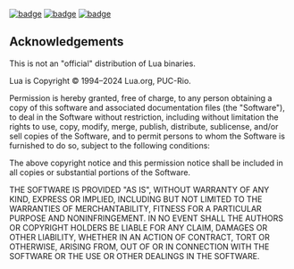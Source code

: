 [![badge](https://img.shields.io/github/actions/workflow/status/kinbei/Lua-Windows-Binaries/build_latest_version.yml?style=flat-square&logo=GitHub)](https://github.com/kinbei/Lua-Windows-Binaries/actions/workflows/build_latest_version.yml)
[![badge](https://img.shields.io/github/v/release/kinbei/Lua-Windows-Binaries?style=flat-square&logo=GitHub)](https://github.com/kinbei/Lua-Windows-Binaries/releases/latest)
[![badge](https://img.shields.io/github/downloads/kinbei/Lua-Windows-Binaries/total?style=flat-square&logo=GitHub)](https://github.com/kinbei/Lua-Windows-Binaries/releases/download/lua-5.3.6/Lua.zip)

## Acknowledgements

This is not an "official" distribution of Lua binaries.

Lua is Copyright © 1994–2024 Lua.org, PUC-Rio.

Permission is hereby granted, free of charge, to any person obtaining a copy of this software and associated documentation files (the "Software"), to deal in the Software without restriction, including without limitation the rights to use, copy, modify, merge, publish, distribute, sublicense, and/or sell copies of the Software, and to permit persons to whom the Software is furnished to do so, subject to the following conditions:

The above copyright notice and this permission notice shall be included in all copies or substantial portions of the Software.

THE SOFTWARE IS PROVIDED "AS IS", WITHOUT WARRANTY OF ANY KIND, EXPRESS OR IMPLIED, INCLUDING BUT NOT LIMITED TO THE WARRANTIES OF MERCHANTABILITY, FITNESS FOR A PARTICULAR PURPOSE AND NONINFRINGEMENT. IN NO EVENT SHALL THE AUTHORS OR COPYRIGHT HOLDERS BE LIABLE FOR ANY CLAIM, DAMAGES OR OTHER LIABILITY, WHETHER IN AN ACTION OF CONTRACT, TORT OR OTHERWISE, ARISING FROM, OUT OF OR IN CONNECTION WITH THE SOFTWARE OR THE USE OR OTHER DEALINGS IN THE SOFTWARE. 
